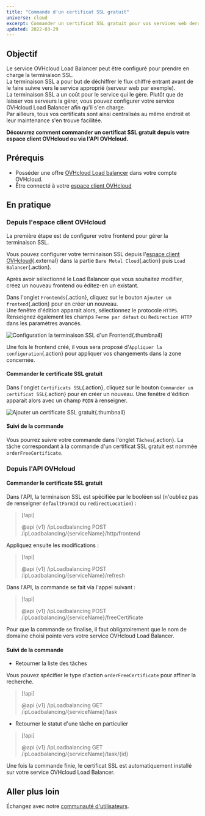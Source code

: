 ```yaml
---
title: "Commande d'un certificat SSL gratuit"
universe: cloud
excerpt: Commander un certificat SSL gratuit pour vos services web derrière un Load Balancer
updated: 2022-03-29
---
```


## Objectif

Le service OVHcloud Load Balancer peut être configuré pour prendre en charge la terminaison SSL.<br>
La terminaison SSL a pour but de déchiffrer le flux chiffré entrant avant de le faire suivre vers le service approprié (serveur web par exemple).<br>
La terminaison SSL a un coût pour le service qui le gère. Plutôt que de laisser vos serveurs la gérer, vous pouvez configurer votre service OVHcloud Load Balancer afin qu'il s'en charge.<br>
Par ailleurs, tous vos certificats sont ainsi centralisés au même endroit et leur maintenance s'en trouve facilitée.

**Découvrez comment commander un certificat SSL gratuit depuis votre espace client OVHcloud ou via l'API OVHcloud.**

## Prérequis

- Posséder une offre [OVHcloud Load balancer](https://www.ovh.com/fr/solutions/load-balancer/) dans votre compte OVHcloud.
- Être connecté à votre [espace client OVHcloud](https://www.ovh.com/auth/?action=gotomanager&from=https://www.ovh.com/fr/&ovhSubsidiary=fr)

## En pratique

### Depuis l'espace client OVHcloud

La première étape est de configurer votre frontend pour gérer la terminaison SSL.

Vous pouvez configurer votre terminaison SSL depuis l'[espace client OVHcloud](https://www.ovh.com/auth/?action=gotomanager&from=https://www.ovh.com/fr/&ovhSubsidiary=fr){.external} dans la partie `Bare Metal Cloud`{.action} puis `Load Balancer`{.action}.

Après avoir sélectionné le Load Balancer que vous souhaitez modifier, créez un nouveau frontend ou éditez-en un existant.

Dans l'onglet `Frontends`{.action}, cliquez sur le bouton `Ajouter un frontend`{.action} pour en créer un nouveau.<br>
Une fenêtre d'édition apparait alors, sélectionnez le protocole `HTTPS`.<br>
Renseignez également les champs `Ferme par défaut` ou `Redirection HTTP` dans les paramètres avancés.

![Configuration la terminaison SSL d'un Frontend](images/enable_ssl_terminaison.png){.thumbnail}

Une fois le frontend créé, il vous sera proposé d'`Appliquer la configuration`{.action} pour appliquer vos changements dans la zone concernée.

#### Commander le certificate SSL gratuit

Dans l'onglet `Certificats SSL`{.action}, cliquez sur le bouton `Commander un certificat SSL`{.action} pour en créer un nouveau. Une fenêtre d'édition apparait alors avec un champ `FQDN` à renseigner.

![Ajouter un certificate SSL gratuit](images/add_freecertificate.png){.thumbnail}

#### Suivi de la commande

Vous pourrez suivre votre commande dans l'onglet `Tâches`{.action}. La tâche correspondant à la commande d'un certificat SSL gratuit est nommée `orderFreeCertificate`.

### Depuis l'API OVHcloud

#### Commander le certificate SSL gratuit

Dans l'API, la terminaison SSL est spécifiée par le booléen ssl (n'oubliez pas de renseigner `defaultFarmId` ou `redirectLocation`) :

> [!api]
>
> @api {v1} /ipLoadbalancing POST /ipLoadbalancing/{serviceName}/http/frontend
>

Appliquez ensuite les modifications :

> [!api]
>
> @api {v1} /ipLoadbalancing POST /ipLoadbalancing/{serviceName}/refresh
>

Dans l'API, la commande se fait via l'appel suivant :

> [!api]
>
> @api {v1} /ipLoadbalancing POST /ipLoadbalancing/{serviceName}/freeCertificate
>

Pour que la commande se finalise, il faut obligatoirement que le nom de domaine choisi pointe vers votre service OVHcloud Load Balancer.

#### Suivi de la commande

- Retourner la liste des tâches

Vous pouvez spécifier le type d'action `orderFreeCertificate` pour affiner la recherche.

> [!api]
>
> @api {v1} /ipLoadbalancing GET /ipLoadbalancing/{serviceName}/task
>

- Retourner le statut d'une tâche en particulier

> [!api]
>
> @api {v1} /ipLoadbalancing GET /ipLoadbalancing/{serviceName}/task/{id}
>

Une fois la commande finie, le certificat SSL est automatiquement installé sur votre service OVHcloud Load Balancer.

## Aller plus loin

Échangez avec notre [communauté d'utilisateurs](/links/community).
